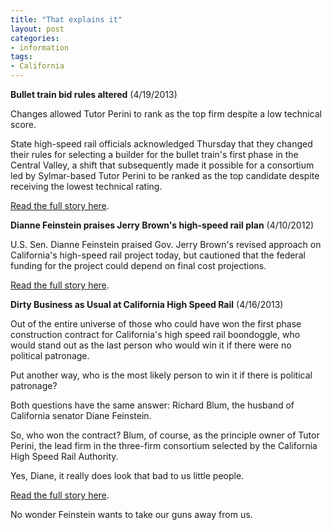 ```yaml
---
title: "That explains it"
layout: post
categories:
- information
tags:
- California
---
```


**Bullet train bid rules altered** (4/19/2013)

Changes allowed Tutor Perini to rank as the top firm despite a low technical score.

State high-speed rail officials acknowledged Thursday that they changed their rules for selecting a builder for the bullet train's first phase in the Central Valley, a shift that subsequently made it possible for a consortium led by Sylmar-based Tutor Perini to be ranked as the top candidate despite receiving the lowest technical rating.

[Read the full story here](https://web.archive.org/web/20130422105037/https://articles.latimes.com/2013/apr/19/local/la-me-high-speed-bidding-20130419).

**Dianne Feinstein praises Jerry Brown's high-speed rail plan** (4/10/2012)

U.S. Sen. Dianne Feinstein praised Gov. Jerry Brown's revised approach on California's high-speed rail project today, but cautioned that the federal funding for the project could depend on final cost projections.

[Read the full story here](https://web.archive.org/web/20120416091634/https://blogs.sacbee.com/capitolalertlatest/2012/04/dianne-feinstein-praises-jerry-browns-high-speed-rail-plan.html).

**Dirty Business as Usual at California High Speed Rail** (4/16/2013)

Out of the entire universe of those who could have won the first phase construction contract for California's high speed rail boondoggle, who would stand out as the last person who would win it if there were no political patronage.

Put another way, who is the most likely person to win it if there is political patronage?

Both questions have the same answer: Richard Blum, the husband of California senator Diane Feinstein.

So, who won the contract? Blum, of course, as the principle owner of Tutor Perini, the lead firm in the three-firm consortium selected by the California High Speed Rail Authority.

Yes, Diane, it really does look that bad to us little people.

[Read the full story here](https://crazifornia.com/2013/04/16/dirty-business-as-usual-at-california-high-speed-rail/).

No wonder Feinstein wants to take our guns away from us.
